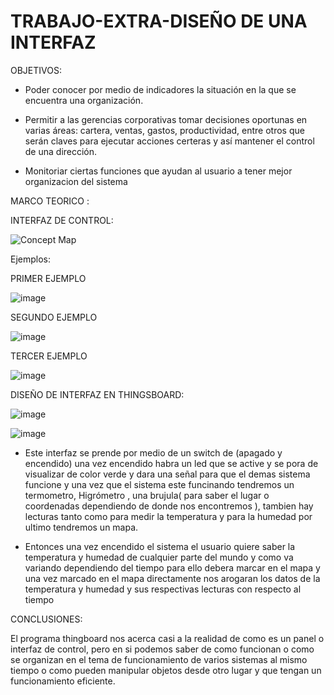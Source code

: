 # TRABAJO-EXTRA-DISEÑO DE UNA INTERFAZ
OBJETIVOS:

- Poder conocer por medio de indicadores la situación en la que se encuentra una organización.

- Permitir a las gerencias corporativas tomar decisiones oportunas en varias áreas: cartera, ventas, gastos, productividad, entre otros que serán claves para ejecutar acciones certeras y así mantener el control de una dirección.

- Monitoriar ciertas funciones que ayudan al usuario a tener mejor organizacion del sistema 

MARCO TEORICO :

INTERFAZ DE CONTROL:

![Concept Map](https://user-images.githubusercontent.com/93900233/150730171-eca45fae-2d0e-4790-b065-2e8093c8e1dc.jpg)

Ejemplos:

PRIMER EJEMPLO

![image](https://user-images.githubusercontent.com/93900233/150888133-2a58c350-2048-451d-882c-c9d5cf0e5245.png)

SEGUNDO EJEMPLO

![image](https://user-images.githubusercontent.com/93900233/150888260-db7a172c-c948-4661-b952-74436ea9f4f3.png)

TERCER EJEMPLO

![image](https://user-images.githubusercontent.com/93900233/150888814-b0412ba3-8ac9-4973-9177-d3c351afe55f.png)


DISEÑO DE INTERFAZ EN THINGSBOARD:

![image](https://user-images.githubusercontent.com/93900233/150730487-fda58f56-9d20-47a4-96c2-3e541552933b.png)

![image](https://user-images.githubusercontent.com/93900233/150730714-bfbb7ef2-cee4-4bac-a65b-c809dad5d43d.png)

* Este interfaz se prende por medio de un switch de (apagado y encendido) una vez encendido habra un led que se active y se pora de visualizar de color verde  y dara una señal para que el demas sistema funcione y una vez que el sistema este funcinando tendremos un termometro, Higrómetro , una brujula( para saber el lugar o coordenadas dependiendo de donde nos encontremos ), tambien hay lecturas tanto como para medir la temperatura y para la humedad por ultimo tendremos un mapa.

* Entonces una vez encendido el sistema el usuario quiere saber la temperatura y humedad de cualquier parte del mundo y como va variando dependiendo del tiempo para ello debera marcar en el mapa y una vez marcado en el mapa directamente nos arogaran los datos de la temperatura y humedad y sus respectivas lecturas con respecto al tiempo 

CONCLUSIONES:

El programa thingboard nos acerca casi a la realidad de como es un panel o interfaz de control, pero en si podemos saber de como funcionan o como se organizan en el tema de funcionamiento de varios sistemas al mismo tiempo o como pueden manipular objetos desde  otro lugar y que tengan un funcionamiento eficiente.
